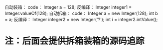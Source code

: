 自动装箱：
    code：
        Integer a = 128;
    反编译：
        Integer integer1 = Integer.valueOf(128);
自动拆箱：
    code：
        Integer a = new Integer(128);
        int b = a;
    反编译：
        Integer integer2 = new Integer('?');
        int i = integer2.intValue();
        
# 注：后面会提供拆箱装箱的源码追踪